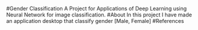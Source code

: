 #Gender Classification
A Project for Applications of Deep Learning using Neural Network for image classification.
#About
In this project I have made an application desktop that classify gender [Male, Female]
#References
